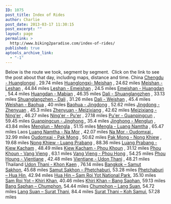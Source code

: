 ```yaml
---
ID: 1075
post_title: Index of Rides
author: Charlie
post_date: 2013-03-17 11:30:15
post_excerpt: ""
layout: page
permalink: >
  http://www.biking2paradise.com/index-of-rides/
published: true
aptools_archive_link:
  - "-1"
---
```

Below is the route we took, segment by segment.  Click on the link to see the post about that day, including maps, distance and time. China [Chengdu - Huanglongxi][1] , 29.74 miles [Huanglongxi- Meishan][2] , 24.62 miles [Meishan - Leshan][3] , 44.84 miles [Leshan - Emeishan][4] , 24.5 miles [Emeishan - Huangdan][5] , 54.4 miles [Huangdan - Mabian][6] , 46.35 miles [Dali - Shuanglangzhen][7] , 33.13 miles [Shuanglangzhen - Dali][8] , 31.26 miles [Dali - Weishan][9] , 45.4 miles [Weishan - Baohua][10] , 40 miles [Baohua - Jingdong][11] , 52.62 miles [Jingdong - Zhenyuan][12] , 45.3 miles [Zhenyuan - Meizixiang][13] , 42.62 miles [Meizixiang - Ning'er][14] , 46.27 miles [Ning'er - Pu'er][15] , 27.18 miles [Pu'er - Guanpingcun][16] , 59.45 miles [Guanpingcun - Jinghong ][17], 35.4 miles [Jinghong - Menglun][18] , 43.84 miles [Menglun - Mengla][19] , 51.15 miles [Mengla - Luang Namtha][20] , 65.47 miles Laos [Luang Namtha - Na Mor][21] , 42.07 miles [Na Mor - Oudomxai ][22], 32.99 miles [Oudomxai - Pak Mong][23] , 50.62 miles [Pak Mong - Nong Khiew][24] , 19.68 miles [Nong Khiew - Luang Prabang][25] , 88.36 miles <a title="One Mile at a Time" href="http://biking2paradise.com/2013/03/18/one-mile-at-a-time/" target="_blank">Luang Prabang - Kiew Kacham</a> , 48.49 miles <a title="Legs Like Jelly" href="http://biking2paradise.com/2013/03/19/legs-like-jelly/" target="_blank">Kiew Kacham - Phou Khoun</a> , 31.12 miles <a title="Finally out of the clouds" href="http://biking2paradise.com/2013/03/20/finally-out-of-the-clouds/" target="_blank">Phou Khoun - Vang Vieng</a> , 63.1 miles <a title="Goodbye Mountains" href="http://biking2paradise.com/2013/03/25/goodbye-mountains/" target="_blank">Vang Vieng - Phou Hong</a> , 54.25 miles <a title="Goodbye Mountains" href="http://biking2paradise.com/2013/03/25/goodbye-mountains/" target="_blank">Phou Houng - Vientiane</a> , 42.48 miles <a title="Stay on the Left" href="http://biking2paradise.com/2013/03/28/stay-on-the-left/" target="_blank">Vientiane - Udon Thani</a> , 48.21 miles Thailand <a title="Stay on the Left" href="http://biking2paradise.com/2013/03/28/stay-on-the-left/" target="_blank">Udon Thani - Khon Kaen</a> , 76.14 miles [Bangkok – Samut Sakhon][26], 45.68 miles [Samut Sakhon – Phetchaburi][27], 53.28 miles [Phetchaburi – Hua Hin][28], 42.94 miles [Hua Hin – Sam Roi Yot National Park][29], 35.10 miles [Sam Roi Yot – Khiri Khan][30], 40.46 miles [Khiri Khan – Bang Saphan][31], 59.13 miles [Bang Saphan – Chumphon][32], 54.44 miles [Chumphon – Lang Suan][33], 54.72 miles [Lang Suan – Surat Thani][34], 84.4 miles [Surat Thani – Koh Samui][35], 57.28 miles  

 [1]: http://biking2paradise.com/2012/11/23/are-we-crazy-day-1-on-our-bikes/ "Are We Crazy? Day 1 on Our Bikes"
 [2]: http://biking2paradise.com/2012/11/24/a-sad-cold-day/ "A Sad, Cold Day"
 [3]: http://biking2paradise.com/2012/11/25/the-road-to-leshan/ "The Road to Leshan"
 [4]: http://biking2paradise.com/2012/11/26/buddha-sun-and-the-wrong-way-up-a-mountain-road/ "Buddha, Sun, and the Wrong Way Up a Mountain Road"
 [5]: http://biking2paradise.com/2012/11/29/an-auspicious-day/ "An Auspicious Day – Updated with Video"
 [6]: http://biking2paradise.com/2012/11/30/police-roadblock-for-foreign-bikers/ "Police Roadblock for Foreign Bikers"
 [7]: http://biking2paradise.com/2012/12/05/sun-and-the-smell-of-poo/ "Sun and the Smell of Poo"
 [8]: http://biking2paradise.com/2012/12/06/we-found-wine-in-dali/ "We found wine in Dali"
 [9]: http://biking2paradise.com/2012/12/18/windmills-hard-riding/ "Windmills = Hard Riding"
 [10]: http://biking2paradise.com/2012/12/20/no-downhill-ride-goes-unpunished/ "No downhill ride goes unpunished"
 [11]: http://biking2paradise.com/2012/12/21/market-day/ "Market Day"
 [12]: http://biking2paradise.com/2012/12/24/500-miles/ "500 Miles!"
 [13]: http://biking2paradise.com/2012/12/27/tangerines/ "Tangerines"
 [14]: http://biking2paradise.com/2012/12/27/riding-in-the-clouds/ "Riding in the Clouds"
 [15]: http://biking2paradise.com/2012/12/30/a-christmas-climb/ "A Christmas Climb"
 [16]: http://biking2paradise.com/2013/01/01/bicycle-diplomacy/ "Bicycle Diplomacy"
 [17]: http://biking2paradise.com/2013/01/02/umm-theres-an-elephant-in-the-road/ "Umm, there’s an elephant in the road"
 [18]: http://biking2paradise.com/2013/01/11/pineapple-road/ "Pineapple Road"
 [19]: http://biking2paradise.com/2013/02/04/16-tunnels/ "16 Tunnels"
 [20]: http://biking2paradise.com/2013/02/22/border-crossing/ "Border Crossing"
 [21]: http://biking2paradise.com/2013/03/07/clap-twice-for-ten/ "Clap Twice for Ten"
 [22]: http://biking2paradise.com/2013/03/08/laos-swedish-icy-hot-massage/ "Laos-Swedish-Icy-Hot-Massage"
 [23]: http://biking2paradise.com/2013/03/11/an-ode-to-paved-roads/ "An Ode to Paved Roads"
 [24]: http://biking2paradise.com/2013/03/12/1000-miles/ "1000 Miles!"
 [25]: http://biking2paradise.com/2013/03/14/88-in-95/ "88 in 95"
 [26]: http://biking2paradise.com/2013/04/02/3-flat-tires/ "3 Flat Tires"
 [27]: http://biking2paradise.com/2013/04/03/rhine-salt/ "Brine Salt"
 [28]: http://biking2paradise.com/2013/04/04/oceanside/ "Oceanside"
 [29]: http://biking2paradise.com/2013/04/05/eye-injury/ "Eye Injury"
 [30]: http://biking2paradise.com/2013/04/09/hijacking-monkeys/ "Hijacking Monkeys"
 [31]: http://biking2paradise.com/2013/04/11/picture-perfect/ "Picture Perfect"
 [32]: http://biking2paradise.com/2013/04/12/dripping-sweat-broken-spokes/ "Dripping Sweat, Broken Spokes"
 [33]: http://biking2paradise.com/2013/04/15/charlie-learns-thai/ "Charlie Learns Thai"
 [34]: http://biking2paradise.com/2013/04/24/missing-bikes/ "Missing Bikes"
 [35]: http://biking2paradise.com/2013/04/29/we-biked-to-paradise-past-tense/ "We Biked to Paradise.  Past Tense"

